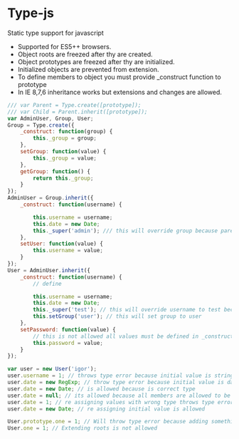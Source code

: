 Type-js
========

Static type support for javascript
* Supported for ES5++ browsers.
* Object roots are freezed after thy are created.
* Object prototypes are freezed after thy are initialized.
* Initialized objects are prevented from extension.
* To define members to object you must provide _construct function to prototype
* In IE 8,7,6 inheritance works but extensions and changes are allowed.
```js
/// var Parent = Type.create([prototype]);
/// var Child = Parent.inherit([prototype]);
var AdminUser, Group, User;
Group = Type.create({
    _construct: function(group) {
        this._group = group;
    },
    setGroup: function(value) {
        this._group = value;
    },
    getGroup: function() {
        return this._group;
    }
});
AdminUser = Group.inherit({
    _construct: function(username) {

        this.username = username;
        this.date = new Date;
        this._super('admin'); /// this will override group because parent is group
    },
    setUser: function(value) {
        this.username = value;
    }
});
User = AdminUser.inherit({
    _construct: function(username) {
        // define

        this.username = username;
        this.date = new Date;
        this._super('test'); // this will override username to test because parent is AdminUser
        this.setGroup('user'); // this will set group to user
    },
    setPassword: function(value) {
        // this is not allowed all values must be defined in _construct
        this.password = value;
    }
});

var user = new User('igor');
user.username = 1; // throws type error because initial value is string
user.date = new RegExp; // throw type error because initial value is date
user.date = new Date; // is allowed because is correct type
user.date = null; // its allowed because all members are allowed to be null or undefined because of GC
user.date = 1; // re assigning values with wrong type throws type error
user.date = new Date; // re assigning initial value is allowed

User.prototype.one = 1; // Will throw type error because adding something to prototype after initialization is not allowed
User.one = 1; // Extending roots is not allowed

```
